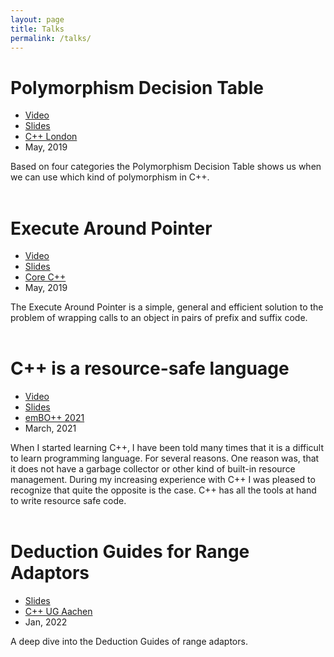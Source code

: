 ```yaml
---
layout: page
title: Talks
permalink: /talks/
---
```


<!--
I would like to have it with the talks like we have it with the posts.
That I have a folder _talks and a layout talk, and then just add
a few variables in the YAML front matter and then an automatically
generated list of the talks in this page.

But for now we do everything within this file with custom
styles and html-code.

-->


<!--Polymorphism Decision Table-->
<div>

<h1>Polymorphism Decision Table</h1>

<section>

  <nav>
    <ul>
      <li><a href="https://youtu.be/vzi0lTVyb-g?t=1730">Video</a></li>
      <li><a href="/assets/slides/C++%20London%20-%20May%202019%20-%20PolymorphismDecisionTable.pdf">Slides</a></li>
      <li><a href="https://www.meetup.com/de-DE/CppLondon/events/268533324/">C++ London</a></li>
      <li>May, 2019</li>
    </ul>
  </nav>

  <article>
    Based on four categories the Polymorphism Decision Table shows us when we can use which kind of polymorphism in C++.
  </article>

</section>

</div>


<br/>


<!--Execute Around Pointer-->
<div>

<h1>Execute Around Pointer</h1>

<section>

  <nav>
    <ul>
	  <li><a href="https://www.youtube.com/watch?v=4HnwuR_bFqs">Video</a></li>
      <li><a href="/assets/slides/Core%20C++%20-%20May%202019%20-%20ExecuteAroundPointer.pdf">Slides</a></li>
      <li><a href="https://www.meetup.com/de-DE/CoreCpp/events/270703090/">Core C++</a></li>
      <li>May, 2019</li>
    </ul>
  </nav>

  <article>
    The Execute Around Pointer is a simple, general and efficient solution to the problem of wrapping calls to an object in pairs of prefix and suffix code.
  </article>

</section>

</div>


<br/>


<!--C++ is a resource-safe language-->
<div>

<h1>C++ is a resource-safe language</h1>

<section>

  <nav>
    <ul>
	  <li><a href="https://www.youtube.com/watch?v=UmdU-y50tW0">Video</a></li>
      <li><a href="/assets/slides/embo++%20-%20C++%20is%20a%20resource-safe%20language.pdf">Slides</a></li>
      <li><a href="https://www.embo.io//">emBO++ 2021</a></li>
      <li>March, 2021</li>
    </ul>
  </nav>

  <article>
    When I started learning C++, I have been told many times that it is a difficult to learn programming language.
For several reasons. One reason was, that it does not have a garbage collector or other kind of built-in resource management.
During my increasing experience with C++ I was pleased to recognize that quite the opposite is the case.
C++ has all the tools at hand to write resource safe code.
  </article>

</section>

</div>


<br/>


<!--Deduction Guides for Range Adaptors-->
<div>

<h1>Deduction Guides for Range Adaptors</h1>

<section>

  <nav>
    <ul>
      <li><a href="/assets/slides/UG%20Aachen%20-%20Jan%202022%20-%20Deduction%20Guides%20for%20Range%20Adaptors.pdf">Slides</a></li>
      <li><a href="https://www.meetup.com/de-DE/C-User-Gruppe-Aachen/events/282894888/">C++ UG Aachen</a></li>
      <li>Jan, 2022</li>
    </ul>
  </nav>

  <article>
    A deep dive into the Deduction Guides of range adaptors.
  </article>

</section>

</div>
